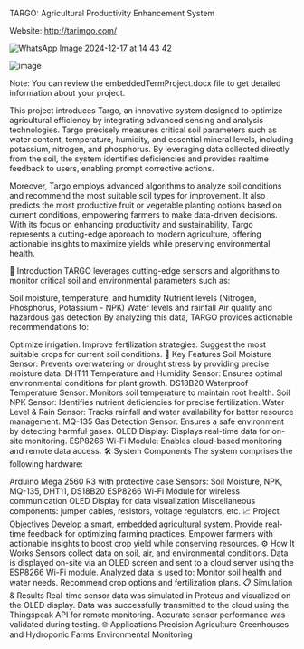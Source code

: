 TARGO: Agricultural Productivity Enhancement System

Website: http://tarimgo.com/

![WhatsApp Image 2024-12-17 at 14 43 42](https://github.com/user-attachments/assets/0332aae6-7a52-4b2c-a841-58b363f7718c)

![image](https://github.com/user-attachments/assets/7ebf424f-33e0-4a70-8835-86abdecc605c)


Note: You can review the embeddedTermProject.docx file to get detailed information about your project.

This project introduces Targo, an innovative system designed to optimize agricultural efficiency by integrating advanced sensing and analysis technologies. Targo precisely measures critical soil parameters such as water content, temperature, humidity, and essential mineral levels, including potassium, nitrogen, and phosphorus. By leveraging data collected directly from the soil, the system identifies deficiencies and provides realtime feedback to users, enabling prompt corrective actions. 

Moreover, Targo employs advanced algorithms to analyze soil conditions and recommend the most suitable soil types for improvement. It also predicts the most productive fruit or vegetable planting options based on current conditions, empowering farmers to make data-driven decisions. With its focus on enhancing productivity and sustainability, Targo represents a cutting-edge approach to modern agriculture, offering actionable insights to maximize yields while preserving environmental health. 


📌 Introduction
TARGO leverages cutting-edge sensors and algorithms to monitor critical soil and environmental parameters such as:

Soil moisture, temperature, and humidity
Nutrient levels (Nitrogen, Phosphorus, Potassium - NPK)
Water levels and rainfall
Air quality and hazardous gas detection
By analyzing this data, TARGO provides actionable recommendations to:

Optimize irrigation.
Improve fertilization strategies.
Suggest the most suitable crops for current soil conditions.
🚀 Key Features
Soil Moisture Sensor: Prevents overwatering or drought stress by providing precise moisture data.
DHT11 Temperature and Humidity Sensor: Ensures optimal environmental conditions for plant growth.
DS18B20 Waterproof Temperature Sensor: Monitors soil temperature to maintain root health.
Soil NPK Sensor: Identifies nutrient deficiencies for precise fertilization.
Water Level & Rain Sensor: Tracks rainfall and water availability for better resource management.
MQ-135 Gas Detection Sensor: Ensures a safe environment by detecting harmful gases.
OLED Display: Displays real-time data for on-site monitoring.
ESP8266 Wi-Fi Module: Enables cloud-based monitoring and remote data access.
🛠️ System Components
The system comprises the following hardware:

Arduino Mega 2560 R3 with protective case
Sensors: Soil Moisture, NPK, MQ-135, DHT11, DS18B20
ESP8266 Wi-Fi Module for wireless communication
OLED Display for data visualization
Miscellaneous components: jumper cables, resistors, voltage regulators, etc.
📈 Project Objectives
Develop a smart, embedded agricultural system.
Provide real-time feedback for optimizing farming practices.
Empower farmers with actionable insights to boost crop yield while conserving resources.
⚙️ How It Works
Sensors collect data on soil, air, and environmental conditions.
Data is displayed on-site via an OLED screen and sent to a cloud server using the ESP8266 Wi-Fi module.
Analyzed data is used to:
Monitor soil health and water needs.
Recommend crop options and fertilization plans.
📋 Simulation & Results
Real-time sensor data was simulated in Proteus and visualized on the OLED display.
Data was successfully transmitted to the cloud using the Thingspeak API for remote monitoring.
Accurate sensor performance was validated during testing.
🌐 Applications
Precision Agriculture
Greenhouses and Hydroponic Farms
Environmental Monitoring
